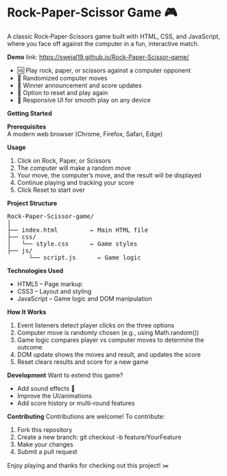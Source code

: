 # Rock-Paper-Scissor Game 🎮

A classic Rock‑Paper‑Scissors game built with HTML, CSS, and JavaScript, where you face off against the computer in a fun, interactive match.

<b>Demo</b>
link:
https://swejal19.github.io/Rock-Paper-Scissor-game/
- 🆚 Play rock, paper, or scissors against a computer opponent
- 🎯 Randomized computer moves
- 🎉 Winner announcement and score updates
- 🔄 Option to reset and play again
- 📱 Responsive UI for smooth play on any device
  
<b>Getting Started</b>

<b>Prerequisites</b><br>
A modern web browser (Chrome, Firefox, Safari, Edge)

<b>Usage</b>
1. Click on Rock, Paper, or Scissors
2. The computer will make a random move
3. Your move, the computer’s move, and the result will be displayed
4. Continue playing and tracking your score
5. Click Reset to start over
   
<b>Project Structure</b>
<pre>Rock-Paper-Scissor-game/
│
├── index.html         ← Main HTML file
├── css/
│   └── style.css      ← Game styles
├── js/
      └── script.js      ← Game logic</pre>

<b>Technologies Used</b>
- HTML5 – Page markup
- CSS3 – Layout and styling
- JavaScript – Game logic and DOM manipulation
  
<b>How It Works</b>
1. Event listeners detect player clicks on the three options
2. Computer move is randomly chosen (e.g., using Math.random())
3. Game logic compares player vs computer moves to determine the outcome
4. DOM update shows the moves and result, and updates the score
5. Reset clears results and score for a new game

<b>Development</b>
Want to extend this game?
- Add sound effects 🎵
- Improve the UI/animations
- Add score history or multi-round features
  
<b>Contributing</b>
Contributions are welcome! To contribute:
1. Fork this repository
2. Create a new branch: git checkout -b feature/YourFeature
3. Make your changes
4. Submit a pull request

Enjoy playing and thanks for checking out this project! ✂️
